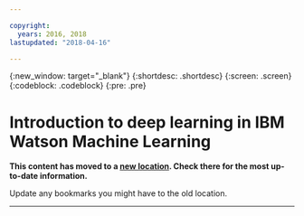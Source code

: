 ```yaml
---

copyright:
  years: 2016, 2018
lastupdated: "2018-04-16"

---
```

{:new_window: target="_blank"}
{:shortdesc: .shortdesc}
{:screen: .screen}
{:codeblock: .codeblock}
{:pre: .pre}

# Introduction to deep learning in IBM Watson Machine Learning

**This content has moved to a [new location](https://dataplatform.ibm.com/docs/content/analyze-data/ml_dlaas.html). Check there for the most up-to-date information.**

Update any bookmarks you might have to the old location.


_____________


